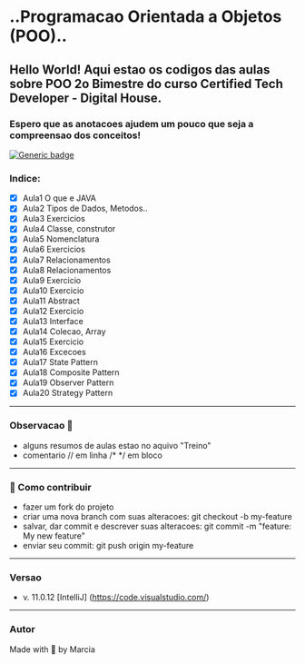 # ..Programacao Orientada a Objetos (POO)..

## Hello World! Aqui estao os codigos das aulas sobre POO 2o Bimestre do curso Certified Tech Developer - Digital House. 
### Espero que as anotacoes ajudem um pouco que seja a compreensao dos conceitos!

[![Generic badge](https://img.shields.io/badge/<status>-<complete>-<green>.svg)](https://shields.io/)

###  Indice: 
- [x] Aula1  O que e JAVA
- [x] Aula2  Tipos de Dados, Metodos..
- [x] Aula3  Exercicios
- [x] Aula4  Classe, construtor
- [x] Aula5  Nomenclatura
- [x] Aula6  Exercicios
- [x] Aula7  Relacionamentos
- [x] Aula8  Relacionamentos
- [x] Aula9  Exercicio
- [x] Aula10 Exercicio
- [x] Aula11 Abstract
- [x] Aula12 Exercicio
- [x] Aula13 Interface
- [x] Aula14 Colecao, Array
- [x] Aula15 Exercicio
- [x] Aula16 Excecoes
- [x] Aula17 State Pattern
- [x] Aula18 Composite Pattern
- [x] Aula19 Observer Pattern
- [x] Aula20 Strategy Pattern

-----------------------------------------

### Observacao :purple_heart:
- alguns resumos de aulas estao no aquivo "Treino"
- comentario
// em linha
/* */ em bloco 
----------------------------------------------

### 💪 Como contribuir
- fazer um fork do projeto
- criar uma nova branch com suas alteracoes: git checkout -b my-feature
- salvar, dar commit e descrever suas alteracoes: git commit -m "feature: My new feature"
- enviar seu commit: git push origin my-feature
--------------------------------------

### Versao
- v. 11.0.12   [IntelliJ] (https://code.visualstudio.com/)

----------------------------------------

### Autor

Made with :purple_heart: by Marcia
